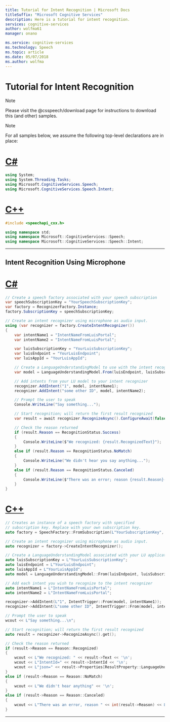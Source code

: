 ```yaml
---
title: Tutorial for Intent Recognition | Microsoft Docs
titleSuffix: "Microsoft Cognitive Services"
description: Here is a tutorial for intent recognition.
services: cognitive-services
author: wolfma61
manager: onano

ms.service: cognitive-services
ms.technology: Speech
ms.topic: article
ms.date: 05/07/2018
ms.author: wolfma
---
```


# Tutorial for Intent Recognition

> [!NOTE]
> Please visit the @csspeech/download page for instructions to download this (and other) samples.

> [!NOTE]
> For all samples below, we assume the following top-level declarations are in place:
>
> # [C#](#tab/csharp)
>
> ```csharp
> using System;
> using System.Threading.Tasks;
> using Microsoft.CognitiveServices.Speech;
> using Microsoft.CognitiveServices.Speech.Intent;
> ```
>
> # [C++](#tab/cpp)
>
> ```cpp
> #include <speechapi_cxx.h>
>
> using namespace std;
> using namespace Microsoft::CognitiveServices::Speech;
> using namespace Microsoft::CognitiveServices::Speech::Intent;
> ```
>
> - - -

## Intent Recognition Using Microphone

# [C#](#tab/csharp)

```csharp
// Create a speech factory associated with your speech subscription
var speechSubscriptionKey = "YourSpeechSubscriptionKey";
var factory = RecognizerFactory.Instance;
factory.SubscriptionKey = speechSubscriptionKey;

// Create an intent recognizer using microphone as audio input.
using (var recognizer = factory.CreateIntentRecognizer())
{
    var intentName1 = "IntentNameFromLuisPortal";
    var intentName2 = "IntentNameFromLuisPortal";

    var luisSubscriptionKey = "YourLuisSubscriptionKey";
    var luisEndpoint = "YourLuisEndpoint";
    var luisAppId = "YourLuisAppId";

    // Create a LanguageUnderstandingModel to use with the intent recognizer
    var model = LanguageUnderstandingModel.From(luisEndpoint, luisSubscriptionKey, luisAppId);

    // Add intents from your LU model to your intent recognizer
    recognizer.AddIntent("1", model, intentName1);
    recognizer.AddIntent("some other ID", model, intentName2);

    // Prompt the user to speak
    Console.WriteLine("Say something...");

    // Start recognition; will return the first result recognized
    var result = await recognizer.RecognizeAsync().ConfigureAwait(false);

    // Check the reason returned
    if (result.Reason == RecognitionStatus.Success)
    {
        Console.WriteLine($"We recognized: {result.RecognizedText}");
    }
    else if (result.Reason == RecognitionStatus.NoMatch)
    {
        Console.WriteLine("We didn't hear you say anything...");
    }
    else if (result.Reason == RecognitionStatus.Canceled)
    {
        Console.WriteLine($"There was an error; reason {result.Reason}-{result.RecognizedText}");
    }
}
```

# [C++](#tab/cpp)

```cpp
// Creates an instance of a speech factory with specified
// subscription key. Replace with your own subscription key.
auto factory = SpeechFactory::FromSubscription(L"YourSubscriptionKey", L"");

// Create an intent recognizer using microphone as audio input.
auto recognizer = factory->CreateIntentRecognizer();

// Create a LanguageUnderstandingModel associated with your LU application
auto luisSubscriptionKey = L"YourLuisSubscriptionKey";
auto luisEndpoint = L"YourLuisEndpoint";
auto luisAppId = L"YourLuisAppId";
auto model = LanguageUnderstandingModel::From(luisEndpoint, luisSubscriptionKey, luisAppId);

// Add each intent you wish to recognize to the intent recognizer
auto intentName1 = L"IntentNameFromLuisPortal";
auto intentName2 = L"IntentNameFromLuisPortal";

recognizer->AddIntent(L"1", IntentTrigger::From(model, intentName1));
recognizer->AddIntent(L"some other ID", IntentTrigger::From(model, intentName2));

// Prompt the user to speak
wcout << L"Say something...\n";

// Start recognition; will return the first result recognized
auto result = recognizer->RecognizeAsync().get();

// Check the reason returned
if (result->Reason == Reason::Recognized)
{
    wcout << L"We recognized: " << result->Text << '\n';
    wcout << L"IntentId=" << result->IntentId << '\n';
    wcout << L"json=" << result->Properties[ResultProperty::LanguageUnderstandingJson].GetString();
}
else if (result->Reason == Reason::NoMatch)
{
    wcout << L"We didn't hear anything" << '\n';
}
else if (result->Reason == Reason::Canceled)
{
    wcout << L"There was an error, reason " << int(result->Reason) << L"-" << result->ErrorDetails << '\n';
}
```

- - -
